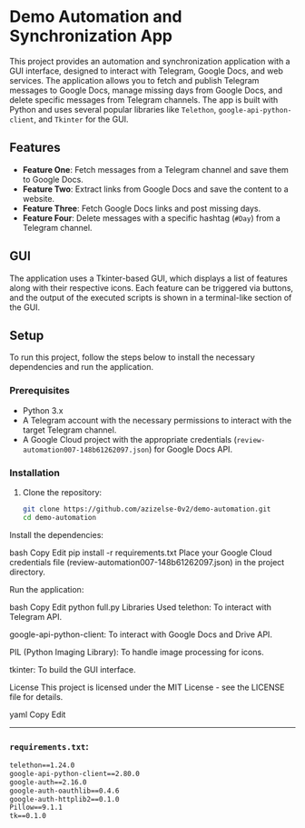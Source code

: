 # Demo Automation and Synchronization App

This project provides an automation and synchronization application with a GUI interface, designed to interact with Telegram, Google Docs, and web services. The application allows you to fetch and publish Telegram messages to Google Docs, manage missing days from Google Docs, and delete specific messages from Telegram channels. The app is built with Python and uses several popular libraries like `Telethon`, `google-api-python-client`, and `Tkinter` for the GUI.

## Features

- **Feature One**: Fetch messages from a Telegram channel and save them to Google Docs.
- **Feature Two**: Extract links from Google Docs and save the content to a website.
- **Feature Three**: Fetch Google Docs links and post missing days.
- **Feature Four**: Delete messages with a specific hashtag (`#Day`) from a Telegram channel.

## GUI

The application uses a Tkinter-based GUI, which displays a list of features along with their respective icons. Each feature can be triggered via buttons, and the output of the executed scripts is shown in a terminal-like section of the GUI. 

## Setup

To run this project, follow the steps below to install the necessary dependencies and run the application.

### Prerequisites

- Python 3.x
- A Telegram account with the necessary permissions to interact with the target Telegram channel.
- A Google Cloud project with the appropriate credentials (`review-automation007-148b61262097.json`) for Google Docs API.

### Installation

1. Clone the repository:

   ```bash
   git clone https://github.com/azizelse-0v2/demo-automation.git
   cd demo-automation
Install the dependencies:

bash
Copy
Edit
pip install -r requirements.txt
Place your Google Cloud credentials file (review-automation007-148b61262097.json) in the project directory.

Run the application:

bash
Copy
Edit
python full.py
Libraries Used
telethon: To interact with Telegram API.

google-api-python-client: To interact with Google Docs and Drive API.

PIL (Python Imaging Library): To handle image processing for icons.

tkinter: To build the GUI interface.

License
This project is licensed under the MIT License - see the LICENSE file for details.

yaml
Copy
Edit

---

### `requirements.txt`:

```txt
telethon==1.24.0
google-api-python-client==2.80.0
google-auth==2.16.0
google-auth-oauthlib==0.4.6
google-auth-httplib2==0.1.0
Pillow==9.1.1
tk==0.1.0
